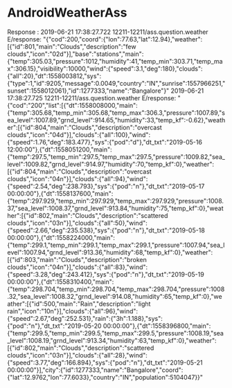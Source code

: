 # AndroidWeatherAss
Response : 2019-06-21 17:38:27.722 12211-12211/ass.question.weather E/response: "{\"cod\":200,\"coord\":{\"lon\":77.63,\"lat\":12.94},\"weather\":[{\"id\":801,\"main\":\"Clouds\",\"description\":\"few clouds\",\"icon\":\"02d\"}],\"base\":\"stations\",\"main\":{\"temp\":305.03,\"pressure\":1012,\"humidity\":41,\"temp_min\":303.71,\"temp_max\":306.15},\"visibility\":10000,\"wind\":{\"speed\":3.1,\"deg\":180},\"clouds\":{\"all\":20},\"dt\":1558003812,\"sys\":{\"type\":1,\"id\":9205,\"message\":0.0049,\"country\":\"IN\",\"sunrise\":1557966251,\"sunset\":1558012061},\"id\":1277333,\"name\":\"Bangalore\"}"
2019-06-21 17:38:27.725 12211-12211/ass.question.weather E/response: "{\"cod\":\"200\",\"list\":[{\"dt\":1558008000,\"main\":{\"temp\":305.68,\"temp_min\":305.68,\"temp_max\":306.3,\"pressure\":1007.89,\"sea_level\":1007.89,\"grnd_level\":914.65,\"humidity\":33,\"temp_kf\":-0.62},\"weather\":[{\"id\":804,\"main\":\"Clouds\",\"description\":\"overcast clouds\",\"icon\":\"04d\"}],\"clouds\":{\"all\":100},\"wind\":{\"speed\":1.76,\"deg\":183.477},\"sys\":{\"pod\":\"d\"},\"dt_txt\":\"2019-05-16 12:00:00\"},{\"dt\":1558051200,\"main\":{\"temp\":297.5,\"temp_min\":297.5,\"temp_max\":297.5,\"pressure\":1009.82,\"sea_level\":1009.82,\"grnd_level\":914.97,\"humidity\":70,\"temp_kf\":0},\"weather\":[{\"id\":804,\"main\":\"Clouds\",\"description\":\"overcast clouds\",\"icon\":\"04n\"}],\"clouds\":{\"all\":94},\"wind\":{\"speed\":2.54,\"deg\":238.793},\"sys\":{\"pod\":\"n\"},\"dt_txt\":\"2019-05-17 00:00:00\"},{\"dt\":1558137600,\"main\":{\"temp\":297.929,\"temp_min\":297.929,\"temp_max\":297.929,\"pressure\":1008.37,\"sea_level\":1008.37,\"grnd_level\":913.84,\"humidity\":75,\"temp_kf\":0},\"weather\":[{\"id\":802,\"main\":\"Clouds\",\"description\":\"scattered clouds\",\"icon\":\"03n\"}],\"clouds\":{\"all\":50},\"wind\":{\"speed\":2.66,\"deg\":235.538},\"sys\":{\"pod\":\"n\"},\"dt_txt\":\"2019-05-18 00:00:00\"},{\"dt\":1558224000,\"main\":{\"temp\":299.1,\"temp_min\":299.1,\"temp_max\":299.1,\"pressure\":1007.94,\"sea_level\":1007.94,\"grnd_level\":913.36,\"humidity\":68,\"temp_kf\":0},\"weather\":[{\"id\":803,\"main\":\"Clouds\",\"description\":\"broken clouds\",\"icon\":\"04n\"}],\"clouds\":{\"all\":83},\"wind\":{\"speed\":3.28,\"deg\":243.412},\"sys\":{\"pod\":\"n\"},\"dt_txt\":\"2019-05-19 00:00:00\"},{\"dt\":1558310400,\"main\":{\"temp\":298.704,\"temp_min\":298.704,\"temp_max\":298.704,\"pressure\":1008.32,\"sea_level\":1008.32,\"grnd_level\":914.08,\"humidity\":65,\"temp_kf\":0},\"weather\":[{\"id\":500,\"main\":\"Rain\",\"description\":\"light rain\",\"icon\":\"10n\"}],\"clouds\":{\"all\":96},\"wind\":{\"speed\":2.67,\"deg\":252.531},\"rain\":{\"3h\":1.188},\"sys\":{\"pod\":\"n\"},\"dt_txt\":\"2019-05-20 00:00:00\"},{\"dt\":1558396800,\"main\":{\"temp\":299.5,\"temp_min\":299.5,\"temp_max\":299.5,\"pressure\":1008.19,\"sea_level\":1008.19,\"grnd_level\":913.34,\"humidity\":63,\"temp_kf\":0},\"weather\":[{\"id\":802,\"main\":\"Clouds\",\"description\":\"scattered clouds\",\"icon\":\"03n\"}],\"clouds\":{\"all\":28},\"wind\":{\"speed\":3.77,\"deg\":166.894},\"sys\":{\"pod\":\"n\"},\"dt_txt\":\"2019-05-21 00:00:00\"}],\"city\":{\"id\":1277333,\"name\":\"Bangalore\",\"coord\":{\"lat\":12.9762,\"lon\":77.6033},\"country\":\"IN\",\"population\":5104047}}"
